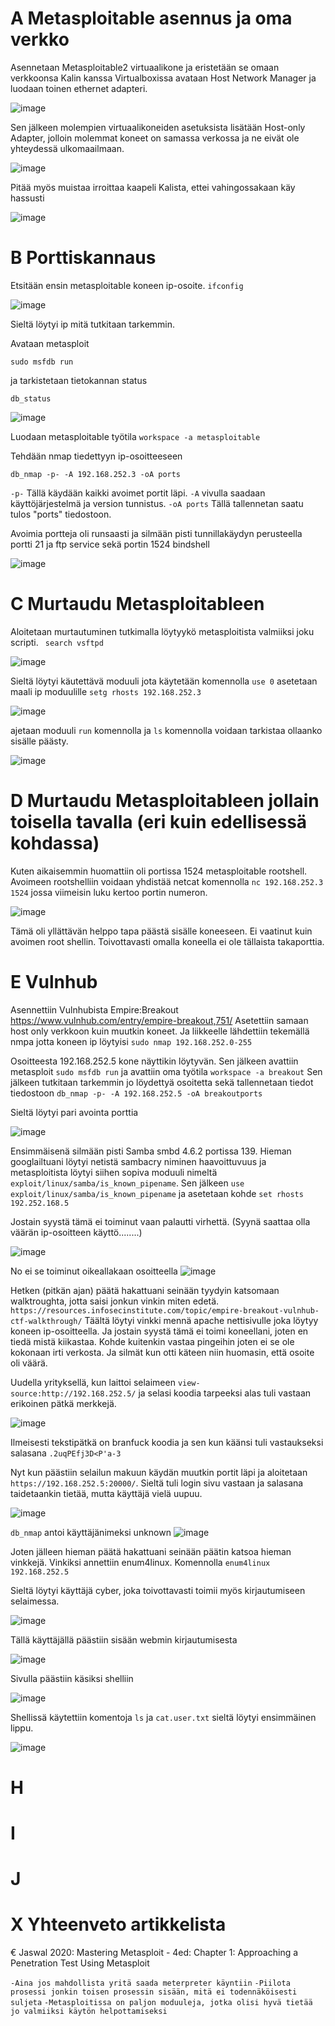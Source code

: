 # A Metasploitable asennus ja oma verkko
Asennetaan Metasploitable2 virtuaalikone ja eristetään se omaan verkkoonsa Kalin kanssa
Virtualboxissa avataan Host Network Manager ja luodaan toinen ethernet adapteri.

![image](https://user-images.githubusercontent.com/71498717/199259815-7c68bb02-58f4-4a86-912d-2ddb964e1ca2.png)

Sen jälkeen molempien virtuaalikoneiden asetuksista lisätään Host-only Adapter, jolloin molemmat koneet on samassa verkossa ja ne eivät ole yhteydessä ulkomaailmaan.

![image](https://user-images.githubusercontent.com/71498717/199260874-2716b749-a04e-4ac9-9162-13284d644983.png)

Pitää myös muistaa irroittaa kaapeli Kalista, ettei vahingossakaan käy hassusti

![image](https://user-images.githubusercontent.com/71498717/199261519-58c753c5-d7bc-4786-8f52-77e233795428.png)


# B Porttiskannaus

Etsitään ensin metasploitable koneen ip-osoite.
```ifconfig```

![image](https://user-images.githubusercontent.com/71498717/199263409-19ea2c66-b23e-43a3-9f12-b38f43777583.png)

Sieltä löytyi ip mitä tutkitaan tarkemmin.

Avataan metasploit

```sudo msfdb run```

ja tarkistetaan tietokannan status

```db_status```

![image](https://user-images.githubusercontent.com/71498717/199265624-f43c469a-a72e-44b0-83a5-cf4c5688d683.png)

Luodaan metasploitable työtila
```workspace -a metasploitable```

Tehdään nmap tiedettyyn ip-osoitteeseen

```db_nmap -p- -A 192.168.252.3 -oA ports```

```-p-``` Tällä käydään kaikki avoimet portit läpi. ```-A``` vivulla saadaan käyttöjärjestelmä ja version tunnistus. ```-oA ports``` Tällä tallennetan saatu tulos "ports" tiedostoon.

Avoimia portteja oli runsaasti ja silmään pisti tunnillakäydyn perusteella portti 21 ja ftp service sekä portin 1524 bindshell

![image](https://user-images.githubusercontent.com/71498717/199274157-33822ca8-fe1d-4900-b0fb-0a4592b27edf.png)


 
# C Murtaudu Metasploitableen
Aloitetaan murtautuminen tutkimalla löytyykö metasploitista valmiiksi joku scripti.
``` search vsftpd```

![image](https://user-images.githubusercontent.com/71498717/199290877-c58b785f-2d03-46ac-9f7c-143a1f366f02.png)

Sieltä löytyi käutettävä moduuli jota käytetään komennolla  ```use 0```
asetetaan maali ip moduulille ```setg rhosts 192.168.252.3```

![image](https://user-images.githubusercontent.com/71498717/199291767-0a81fae9-8418-4d2c-bb89-8df95514531c.png)

ajetaan moduuli ```run``` komennolla ja ```ls``` komennolla voidaan tarkistaa ollaanko sisälle päästy.

![image](https://user-images.githubusercontent.com/71498717/199292992-553f2e1f-74ef-4d5f-8c4f-a8bfd6fdff5d.png)

 
# D  Murtaudu Metasploitableen jollain toisella tavalla (eri kuin edellisessä kohdassa)
Kuten aikaisemmin huomattiin oli portissa 1524 metasploitable rootshell. Avoimeen rootshelliin voidaan yhdistää netcat komennolla ```nc 192.168.252.3 1524``` jossa viimeisin luku kertoo portin numeron.

![image](https://user-images.githubusercontent.com/71498717/199309919-18f59d30-841a-4ee5-85ef-612af4fdd5e2.png)

Tämä oli yllättävän helppo tapa päästä sisälle koneeseen. Ei vaatinut kuin avoimen root shellin. Toivottavasti omalla koneella ei ole tällaista takaporttia.



# E Vulnhub
Asennettiin Vulnhubista Empire:Breakout https://www.vulnhub.com/entry/empire-breakout,751/
Asetettiin samaan host only verkkoon kuin muutkin koneet. Ja liikkeelle lähdettiin tekemällä nmpa jotta koneen ip löytyisi
```sudo nmap 192.168.252.0-255```

Osoitteesta 192.168.252.5 kone näyttikin löytyvän. Sen jälkeen avattiin metasploit ```sudo msfdb run``` ja avattiin oma työtila ```workspace -a breakout``` Sen jälkeen tutkitaan tarkemmin jo löydettyä osoitetta sekä tallennetaan tiedot tiedostoon
```db_nmap -p- -A 192.168.252.5 -oA breakoutports```

Sieltä löytyi pari avointa porttia

![image](https://user-images.githubusercontent.com/71498717/199445037-41f3634b-5f6d-485a-9cd4-7ad4ce746898.png)

Ensimmäisenä silmään pisti Samba smbd 4.6.2 portissa 139. Hieman googlailtuani löytyi netistä sambacry niminen haavoittuvuus ja metasploitista löytyi siihen sopiva moduuli nimeltä ```exploit/linux/samba/is_known_pipename```. Sen jälkeen ```use exploit/linux/samba/is_known_pipename``` ja asetetaan kohde ```set rhosts 192.252.168.5```

Jostain syystä tämä ei toiminut vaan palautti virhettä. (Syynä saattaa olla väärän ip-osoitteen käyttö........)

![image](https://user-images.githubusercontent.com/71498717/199456862-f3a288a6-6199-4b91-a7e1-998797e07c0d.png)

No ei se toiminut oikeallakaan osoitteella
![image](https://user-images.githubusercontent.com/71498717/199470334-5afa0d03-9102-4158-8311-54c3884939e8.png)


Hetken (pitkän ajan) päätä hakattuani seinään tyydyin katsomaan walktroughta, jotta saisi jonkun vinkin miten edetä. ```https://resources.infosecinstitute.com/topic/empire-breakout-vulnhub-ctf-walkthrough/```
Täältä löytyi vinkki mennä apache nettisivulle joka löytyy koneen ip-osoitteella. Ja jostain syystä tämä ei toimi koneellani, joten en tiedä mistä kiikastaa. Kohde kuitenkin vastaa pingeihin joten ei se ole kokonaan irti verkosta. Ja silmät kun otti käteen niin huomasin, että osoite oli väärä.


Uudella yrityksellä, kun laittoi selaimeen ```view-source:http://192.168.252.5/``` ja selasi koodia tarpeeksi alas tuli vastaan erikoinen pätkä merkkejä.

![image](https://user-images.githubusercontent.com/71498717/199470646-db491dcb-5764-405e-ba8b-fbac3288c242.png)

Ilmeisesti tekstipätkä on branfuck koodia ja sen kun käänsi tuli vastaukseksi salasana ```.2uqPEfj3D<P'a-3```

Nyt kun päästiin selailun makuun käydän muutkin portit läpi ja aloitetaan  ```https://192.168.252.5:20000/```. Sieltä tuli login sivu vastaan ja salasana taidetaankin tietää, mutta käyttäjä vielä uupuu.

![image](https://user-images.githubusercontent.com/71498717/199472991-6f7746e3-f7f7-4b95-92a0-9a4d61f1a612.png)


```db_nmap``` antoi käyttäjänimeksi unknown
![image](https://user-images.githubusercontent.com/71498717/199476188-65f9ec4a-1c5a-4282-b659-0484b67a73cb.png)

Joten jälleen hieman päätä hakattuani seinään päätin katsoa hieman vinkkejä. Vinkiksi annettiin enum4linux. Komennolla ```enum4linux 192.168.252.5``` 

Sieltä löytyi käyttäjä cyber, joka toivottavasti toimii myös kirjautumiseen selaimessa.

![image](https://user-images.githubusercontent.com/71498717/199476972-4c4da8cc-e675-49aa-8958-15b86ce36c67.png)

Tällä käyttäjällä päästiin sisään webmin kirjautumisesta

![image](https://user-images.githubusercontent.com/71498717/199477800-f1fea799-0f61-4d99-8d81-25b2a294a6a5.png)


Sivulla päästiin käsiksi shelliin

![image](https://user-images.githubusercontent.com/71498717/199480274-0e35c9c6-60df-42ac-8df9-10b6e7220e8c.png)

Shellissä käytettiin komentoja ```ls``` ja ```cat.user.txt``` sieltä löytyi ensimmäinen lippu.

![image](https://user-images.githubusercontent.com/71498717/199480579-49e331ab-5dfb-481a-a4ba-8c179dc4c405.png)



# H
# I
# J

# X Yhteenveto artikkelista
€ Jaswal 2020: Mastering Metasploit - 4ed: Chapter 1: Approaching a Penetration Test Using Metasploit

```-Aina jos mahdollista yritä saada meterpreter käyntiin```
```-Piilota prosessi jonkin toisen prosessin sisään, mitä ei todennäköisesti suljeta```
```-Metasploitissa on paljon moduuleja, jotka olisi hyvä tietää jo valmiiksi käytön helpottamiseksi```

